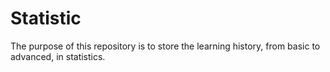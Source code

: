 # Statistic
The purpose of this repository is to store the learning history, from basic to advanced, in statistics.
